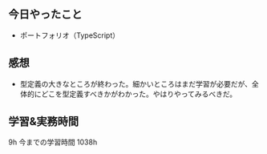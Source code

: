 ## 今日やったこと

- ポートフォリオ（TypeScript）

## 感想

- 型定義の大きなところが終わった。細かいところはまだ学習が必要だが、全体的にどこを型定義すべきかがわかった。やはりやってみるべきだ。

## 学習&実務時間

9h
今までの学習時間 1038h
